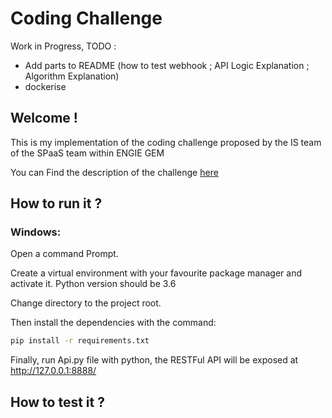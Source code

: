 # Coding Challenge

Work in Progress, TODO :
- Add parts to README (how to test webhook ; API Logic Explanation ; Algorithm Explanation)
- dockerise



## Welcome !

This is my implementation of the coding challenge proposed by the IS team of the SPaaS team within ENGIE GEM

You can Find the description of the challenge [here](https://github.com/gem-spaas/powerplant-coding-challenge)

## How to run it ?

### Windows: 

Open a command Prompt.

Create a virtual environment with your favourite package manager and activate it. Python version should be 3.6 

Change directory to the project root. 

Then install the dependencies with the command: 
```bash
pip install -r requirements.txt
```
Finally, run Api.py file with python, the RESTFul API will be exposed at http://127.0.0.1:8888/

## How to test it ?



